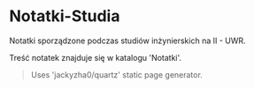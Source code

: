# Notatki-Studia

Notatki sporządzone podczas studiów inżynierskich na II - UWR.

Treść notatek znajduje się w katalogu 'Notatki'.

> Uses 'jackyzha0/quartz' static page generator.
